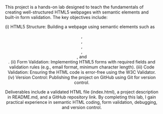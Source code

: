 This project is a hands-on lab designed to teach the fundamentals of creating well-structured HTML5 webpages with semantic elements and built-in form validation. The key objectives include:

(i) HTML5 Structure: Building a webpage using semantic elements such as <header>, <main>, <section>, <article>, <aside>, and <footer>.
(ii) Form Validation: Implementing HTML5 forms with required fields and validation rules (e.g., email format, minimum character length).
(iii) Code Validation: Ensuring the HTML code is error-free using the W3C Validator.
(iv) Version Control: Publishing the project on GitHub using Git for version control.

Deliverables include a validated HTML file (index.html), a project description in README.md, and a GitHub repository link. By completing this lab, I gain practical experience in semantic HTML coding, form validation, debugging, and version control.
